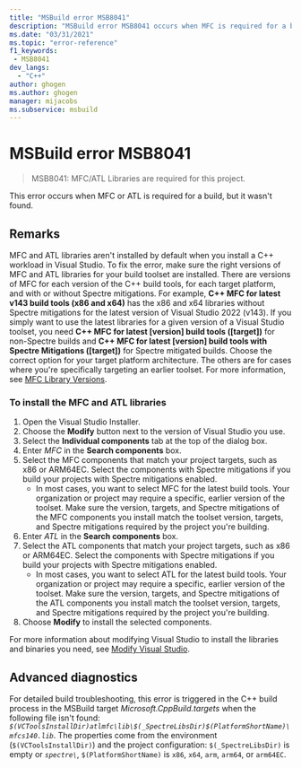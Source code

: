 ```yaml
---
title: "MSBuild error MSB8041"
description: "MSBuild error MSB8041 occurs when MFC is required for a build, but the right version wasn't found."
ms.date: "03/31/2021"
ms.topic: "error-reference"
f1_keywords:
 - MSB8041
dev_langs:
  - "C++"
author: ghogen
ms.author: ghogen
manager: mijacobs
ms.subservice: msbuild
---
```

# MSBuild error MSB8041

> MSB8041: MFC/ATL Libraries are required for this project.

This error occurs when MFC or ATL is required for a build, but it wasn't found.

## Remarks

MFC and ATL libraries aren't installed by default when you install a C++ workload in Visual Studio. To fix the error, make sure the right versions of MFC and ATL libraries for your build toolset are installed. There are versions of MFC for each version of the C++ build tools, for each target platform, and with or without Spectre mitigations. For example, **C++ MFC for latest v143 build tools (x86 and x64)** has the x86 and x64 libraries without Spectre mitigations for the latest version of Visual Studio 2022 (v143). If you simply want to use the latest libraries for a given version of a Visual Studio toolset, you need **C++ MFC for latest \[version] build tools (\[target])** for non-Spectre builds and **C++ MFC for latest \[version] build tools with Spectre Mitigations (\[target])** for Spectre mitigated builds. Choose the correct option for your target platform architecture. The others are for cases where you're specifically targeting an earlier toolset. For more information, see [MFC Library Versions](/cpp/mfc/mfc-library-versions).

### To install the MFC and ATL libraries

1. Open the Visual Studio Installer.
1. Choose the **Modify** button next to the version of Visual Studio you use.
1. Select the **Individual components** tab at the top of the dialog box.
1. Enter *MFC* in the **Search components** box. 
1. Select the MFC components that match your project targets, such as x86 or ARM64EC. Select the components with Spectre mitigations if you build your projects with Spectre mitigations enabled.
   - In most cases, you want to select MFC for the latest build tools. Your organization or project may require a specific, earlier version of the toolset. Make sure the version, targets, and Spectre mitigations of the MFC components you install match the toolset version, targets, and Spectre mitigations required by the project you're building. 
1. Enter *ATL* in the **Search components** box. 
1. Select the ATL components that match your project targets, such as x86 or ARM64EC. Select the components with Spectre mitigations if you build your projects with Spectre mitigations enabled.
   - In most cases, you want to select ATL for the latest build tools. Your organization or project may require a specific, earlier version of the toolset. Make sure the version, targets, and Spectre mitigations of the ATL components you install match the toolset version, targets, and Spectre mitigations required by the project you're building.
1. Choose **Modify** to install the selected components.

For more information about modifying Visual Studio to install the libraries and binaries you need, see [Modify Visual Studio](../../install/modify-visual-studio.md).

## Advanced diagnostics

For detailed build troubleshooting, this error is triggered in the C++ build process in the MSBuild target *Microsoft.CppBuild.targets* when the following file isn't found: *`$(VCToolsInstallDir)atlmfc\lib\$(_SpectreLibsDir)$(PlatformShortName)\mfcs140.lib`*. The properties come from the environment (`$(VCToolsInstallDir)`) and the project configuration: `$(_SpectreLibsDir)` is empty or *`spectre\`*, `$(PlatformShortName)` is `x86`, `x64`, `arm`, `arm64`, or `arm64EC`.
